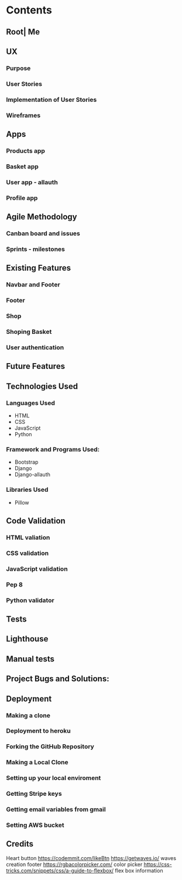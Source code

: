 # Contents
## Root| Me
## UX
### Purpose
### User Stories
### Implementation of User Stories 
### Wireframes
## Apps
### Products app 
### Basket app
### User app - allauth
### Profile app
## Agile Methodology
### Canban board and issues
### Sprints - milestones
## Existing Features
### Navbar and Footer
### Footer
### Shop
### Shoping Basket
### User authentication

## Future Features

## Technologies Used
### Languages Used
- HTML
- CSS
- JavaScript
- Python

### Framework and Programs Used:
- Bootstrap
- Django
- Django-allauth

### Libraries Used
- Pillow
## Code Validation
### HTML valiation
### CSS validation
### JavaScript validation
### Pep 8
### Python validator
## Tests
## Lighthouse
## Manual tests

## Project Bugs and Solutions:

## Deployment
### Making a clone
### Deployment to heroku
### Forking the GitHub Repository
### Making a Local Clone
### Setting up your local enviroment
### Getting Stripe keys
### Getting email variables from gmail
### Setting AWS bucket
## Credits

Heart button https://codemmit.com/likeBtn
https://getwaves.io/ waves creation footer
https://rgbacolorpicker.com/ color picker
https://css-tricks.com/snippets/css/a-guide-to-flexbox/ flex box information
